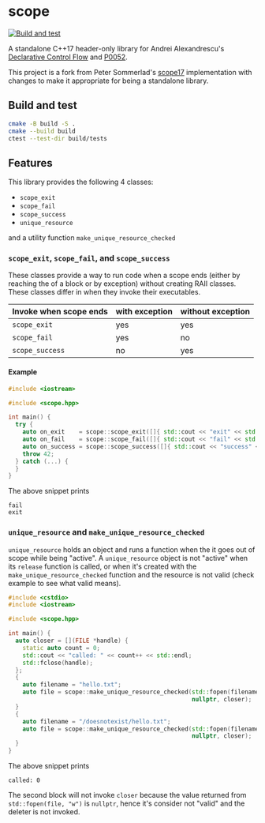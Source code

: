 # scope

[![Build and test](https://github.com/uyha/scope/actions/workflows/build-and-test.yml/badge.svg)](https://github.com/uyha/scope/actions/workflows/build-and-test.yml)

A standalone C++17 header-only library for Andrei Alexandrescu's [Declarative Control Flow](https://www.youtube.com/watch?v=WjTrfoiB0MQ)
and [P0052](https://www.open-std.org/jtc1/sc22/wg21/docs/papers/2019/p0052r10.pdf).

This project is a fork from Peter Sommerlad's [scope17](https://github.com/PeterSommerlad/scope17)
implementation with changes to make it appropriate for being a standalone
library.

## Build and test

```sh
cmake -B build -S .
cmake --build build
ctest --test-dir build/tests
```

## Features

This library provides the following 4 classes:

- `scope_exit`
- `scope_fail`
- `scope_success`
- `unique_resource`

and a utility function `make_unique_resource_checked`

### `scope_exit`, `scope_fail`, and `scope_success`

These classes provide a way to run code when a scope ends (either by reaching the of a
block or by exception) without creating RAII classes. These classes differ in when they
invoke their executables.

| Invoke when scope ends | with exception | without exception |
| ---------------------- | -------------- | ----------------- |
| `scope_exit`           | yes            | yes               |
| `scope_fail`           | yes            | no                |
| `scope_success`        | no             | yes               |

#### Example

```cpp
#include <iostream>

#include <scope.hpp>

int main() {
  try {
    auto on_exit    = scope::scope_exit([]{ std::cout << "exit" << std::endl; });
    auto on_fail    = scope::scope_fail([]{ std::cout << "fail" << std::endl; });
    auto on_success = scope::scope_success([]{ std::cout << "success" << std::endl; });
    throw 42;
  } catch (...) {
  }
}
```

The above snippet prints

```
fail
exit
```

### `unique_resource` and `make_unique_resource_checked`

`unique_resource` holds an object and runs a function when the it goes out of scope
while being "active". A `unique_resource` object is not "active" when its `release`
function is called, or when it's created with the `make_unique_resource_checked`
function and the resource is not valid (check example to see what valid means).

```cpp
#include <cstdio>
#include <iostream>

#include <scope.hpp>

int main() {
  auto closer = [](FILE *handle) {
    static auto count = 0;
    std::cout << "called: " << count++ << std::endl;
    std::fclose(handle);
  };
  {
    auto filename = "hello.txt";
    auto file = scope::make_unique_resource_checked(std::fopen(filename, "w"),
                                                    nullptr, closer);
  }
  {
    auto filename = "/doesnotexist/hello.txt";
    auto file = scope::make_unique_resource_checked(std::fopen(filename, "w"),
                                                    nullptr, closer);
  }
}
```

The above snippet prints

```
called: 0
```

The second block will not invoke `closer` because the value returned from
`std::fopen(file, "w")` is `nullptr`, hence it's consider not "valid" and the deleter is
not invoked.
